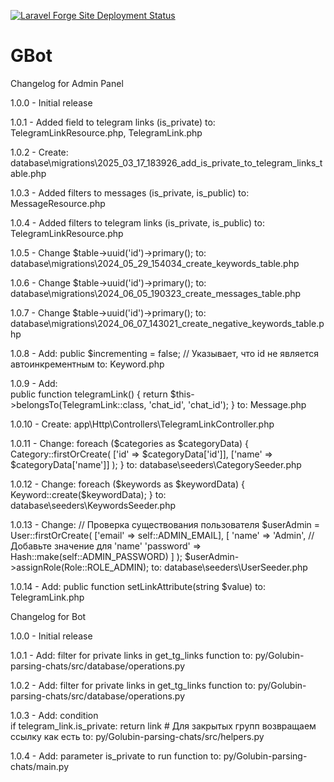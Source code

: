 [![Laravel Forge Site Deployment Status](https://img.shields.io/endpoint?url=https%3A%2F%2Fforge.laravel.com%2Fsite-badges%2Fcf36aa7f-ad86-49d6-a9d2-9d04fb02a49d%3Fdate%3D1%26commit%3D1&style=plastic)](https://forge.laravel.com/servers/711366/sites/2307808)

# GBot

Changelog for Admin Panel

1.0.0 - Initial release

1.0.1 - Added field to telegram links (is_private) 
        to: TelegramLinkResource.php, TelegramLink.php

1.0.2 - Create: database\migrations\2025_03_17_183926_add_is_private_to_telegram_links_table.php

1.0.3 - Added filters to messages (is_private, is_public)
        to: MessageResource.php

1.0.4 - Added filters to telegram links (is_private, is_public) 
        to: TelegramLinkResource.php

1.0.5 - Change $table->uuid('id')->primary(); 
        to: database\migrations\2024_05_29_154034_create_keywords_table.php

1.0.6 - Change $table->uuid('id')->primary(); 
        to: database\migrations\2024_06_05_190323_create_messages_table.php

1.0.7 - Change $table->uuid('id')->primary();
        to: database\migrations\2024_06_07_143021_create_negative_keywords_table.php

1.0.8 - Add: public $incrementing = false; // Указывает, что id не является автоинкрементным
        to: Keyword.php

1.0.9 - Add:     
        public function telegramLink() {
            return $this->belongsTo(TelegramLink::class, 'chat_id', 'chat_id');
        }
        to: Message.php

1.0.10 - Create: app\Http\Controllers\TelegramLinkController.php

1.0.11 - Change: 
         foreach ($categories as $categoryData) {
            Category::firstOrCreate(
               ['id' => $categoryData['id']],
               ['name' => $categoryData['name']]
            );
         }
         to: database\seeders\CategorySeeder.php

1.0.12 - Change: 
        foreach ($keywords as $keywordData) {
            Keyword::create($keywordData);
        }
        to: database\seeders\KeywordsSeeder.php

1.0.13 - Change: 
        // Проверка существования пользователя
        $userAdmin = User::firstOrCreate(
            ['email' => self::ADMIN_EMAIL],
            [
                'name' => 'Admin', // Добавьте значение для 'name'
                'password' => Hash::make(self::ADMIN_PASSWORD)
            ]
        );
        $userAdmin->assignRole(Role::ROLE_ADMIN);
        to: database\seeders\UserSeeder.php

1.0.14 - Add:
        public function setLinkAttribute(string $value)
        to: TelegramLink.php
        


Changelog for Bot

1.0.0 - Initial release

1.0.1 - Add:
         filter for private links in get_tg_links function
         to: py/Golubin-parsing-chats/src/database/operations.py

1.0.2 - Add:
         filter for private links in get_tg_links function
         to: py/Golubin-parsing-chats/src/database/operations.py

1.0.3 - Add:
         condition     
         if telegram_link.is_private:
            return link  # Для закрытых групп возвращаем ссылку как есть
         to: py/Golubin-parsing-chats/src/helpers.py

1.0.4 - Add:
         parameter is_private to run function
         to: py/Golubin-parsing-chats/main.py



